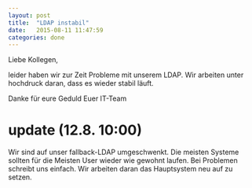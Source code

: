 ```yaml
---
layout: post
title:  "LDAP instabil"
date:   2015-08-11 11:47:59
categories: done
---
```


Liebe Kollegen,

leider haben wir zur Zeit Probleme mit unserem LDAP. Wir arbeiten unter hochdruck daran, dass es wieder stabil läuft.

Danke für eure Geduld
Euer IT-Team

update (12.8. 10:00)
====================

Wir sind auf unser fallback-LDAP umgeschwenkt. Die meisten Systeme sollten für die Meisten User wieder wie gewohnt laufen. Bei Problemen schreibt uns einfach. Wir arbeiten daran das Hauptsystem neu auf zu setzen.
